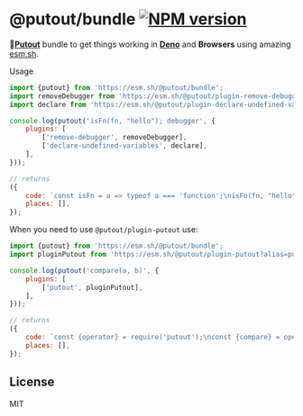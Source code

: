# @putout/bundle [![NPM version][NPMIMGURL]][NPMURL]

[NPMIMGURL]: https://img.shields.io/npm/v/@putout/bundle.svg?style=flat&longCache=true
[NPMURL]: https://npmjs.org/package/@putout/bundle "npm"

🐊[**Putout**](https://github.com/coderaiser/putout) bundle to get things working in [**Deno**](https://deno.land) and **Browsers** using amazing [esm.sh](https://esm.sh).

Usage

```js
import {putout} from 'https://esm.sh/@putout/bundle';
import removeDebugger from 'https://esm.sh/@putout/plugin-remove-debugger?alias=putout:@putout/bundle';
import declare from 'https://esm.sh/@putout/plugin-declare-undefined-variables?alias=putout:@putout/bundle';

console.log(putout('isFn(fn, "hello"); debugger', {
    plugins: [
        ['remove-debugger', removeDebugger],
        ['declare-undefined-variables', declare],
    ],
}));

// returns
({
    code: `const isFn = a => typeof a === 'function';\nisFn(fn, "hello");`,
    places: [],
});
```

When you need to use `@putout/plugin-putout` use:

```js
import {putout} from 'https://esm.sh/@putout/bundle';
import pluginPutout from 'https://esm.sh/@putout/plugin-putout?alias=putout:@putout/bundle';

console.log(putout('compare(a, b)', {
    plugins: [
        ['putout', pluginPutout],
    ],
}));

// returns
({
    code: `const {operator} = require('putout');\nconst {compare} = operator;\ncompare(a, b)`,
    places: [],
});
```

## License

MIT
